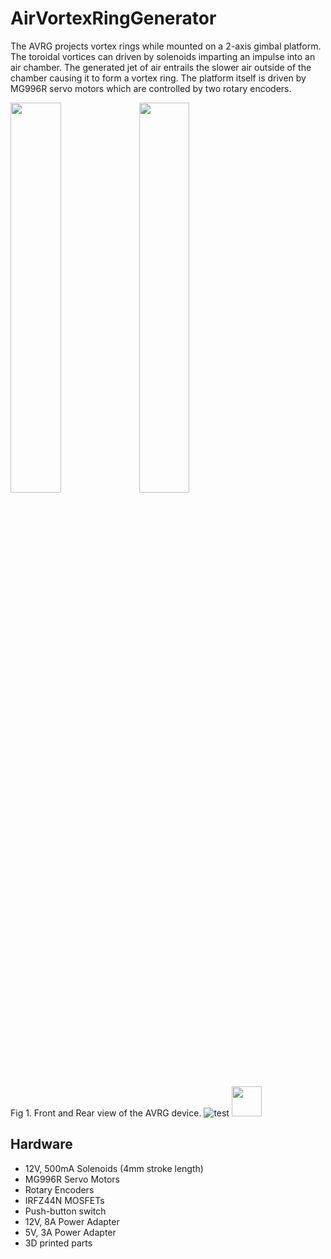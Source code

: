 # AirVortexRingGenerator
The AVRG projects vortex rings while mounted on a 2-axis gimbal platform. The toroidal vortices can driven by solenoids imparting an impulse into an air chamber. The generated jet of air entrails the slower air outside of the chamber causing it to form a vortex ring. The platform itself is driven by MG996R servo motors which are controlled by two rotary encoders.

<img src="https://github.com/kedsuzuki/AirVortexRingGenerator/assets/66259138/7177df68-7f74-4bd9-bf54-343e00044053" width="40%" height="40%"> <img src="https://github.com/kedsuzuki/AirVortexRingGenerator/assets/66259138/877bde7b-023d-40ae-bd1c-3076e9c06883" width="40%" height="40%">

Fig 1. Front and Rear view of the AVRG device. 
![test](https://github.com/favicon.ico)
<img src="https://github.com/favicon.ico" width="48">
## Hardware
* 12V, 500mA Solenoids (4mm stroke length)
* MG996R Servo Motors
* Rotary Encoders
* IRFZ44N MOSFETs
* Push-button switch
* 12V, 8A Power Adapter
* 5V, 3A Power Adapter
* 3D printed parts
